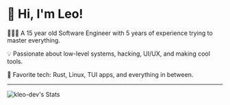 # 👋 Hi, I'm Leo!

👨🏻‍💻 A 15 year old Software Engineer with 5 years of experience trying to master everything.

💡 Passionate about low-level systems, hacking, UI/UX, and making cool tools.

🔧 Favorite tech: Rust, Linux, TUI apps, and everything in between.

---

![kleo-dev's Stats](https://github-readme-stats.vercel.app/api?username=kleo-dev&theme=radical&show_icons=true&hide_border=true&count_private=true)

<!-- ![kleo-dev's Top Languages](https://github-readme-stats.vercel.app/api/top-langs/?username=kleo-dev&theme=dark&show_icons=true&hide_border=true&layout=compact) -->
